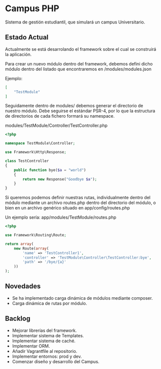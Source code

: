 # Campus PHP
Sistema de gestión estudiantil, que simulará un campus Universitario.

## Estado Actual
Actualmente se está desarrolando el framework sobre el cual se construirá la aplicación.

Para crear un nuevo módulo dentro del framework, debemos defini dicho módulo dentro del listado que encontraremos en /modules/modules.json

Ejemplo:
```json
[
	"TestModule"
]
```
Seguidamente dentro de modules/ debemos generar el directorio de nuestro módulo. Debe seguirse el estándar PSR-4, por lo que la estructura de directorios de cada fichero formará su namespace.

modules/TestModule/Controller/TestController.php
```php
<?php

namespace TestModule\Controller;

use Framework\Http\Response;

class TestController
{
	public function bye($a = "world")
	{
		return new Response("Goodbye $a");
	}
}
```

Si queremos podemos definir nuestras rutas, individualmente dentro del módulo mediante un archivo routes.php dentro del directorio del módulo, o bien en un archivo genérico situado en app/config/routes.php

Un ejemplo sería:
app/modules/TestModule/routes.php
```php
<?php

use Framework\Routing\Route;

return array(
	new Route(array(
		'name' => 'TestController1',
		'controller' => 'TestModule\Controller\TestController:bye',
		'path' => '/bye/{a}'
	))
);
```
## Novedades
 * Se ha implementado carga dinámica de módulos mediante composer.
 * Carga dinámica de rutas por módulo.

## Backlog
 * Mejorar librerías del framework.
 * Implementar sistema de Templates.
 * Implementar sistema de caché.
 * Implementar ORM.
 * Añadir Vagrantfile al repositorio.
 * Implementar entornos: prod y dev.
 * Comenzar diseño y desarrollo del Campus.